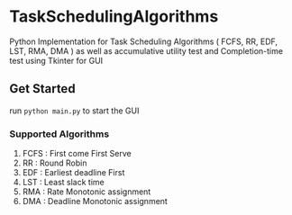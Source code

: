 # TaskSchedulingAlgorithms
Python Implementation for Task Scheduling Algorithms ( FCFS, RR, EDF, LST, RMA, DMA ) as well as accumulative utility test and Completion-time test using Tkinter for GUI   

## Get Started
 run ```python main.py``` to start the GUI

### Supported Algorithms
1. FCFS : First come First Serve
2. RR   : Round Robin
3. EDF  : Earliest deadline First
4. LST  : Least slack time
5. RMA  : Rate Monotonic assignment
6. DMA  : Deadline Monotonic assignment
